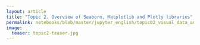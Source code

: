 ```yaml
---
layout: article
title: "Topic 2. Overview of Seaborn, Matplotlib and Plotly libraries"
permalink: notebooks/blob/master/jupyter_english/topic02_visual_data_analysis/topic2_additional_seaborn_matplotlib_plotly.ipynb?flush_cache=true
image:
  teaser: topic2-teaser.jpg
---
```


